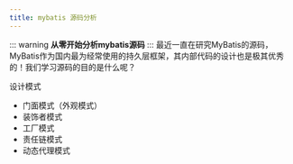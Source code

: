 ```yaml
---
title: mybatis 源码分析
---
```


::: warning
**从零开始分析mybatis源码**
:::
最近一直在研究MyBatis的源码，MyBatis作为国内最为经常使用的持久层框架，其内部代码的设计也是极其优秀的！我们学习源码的目的是什么呢？

设计模式
* 门面模式（外观模式）
* 装饰者模式
* 工厂模式
* 责任链模式
* 动态代理模式


